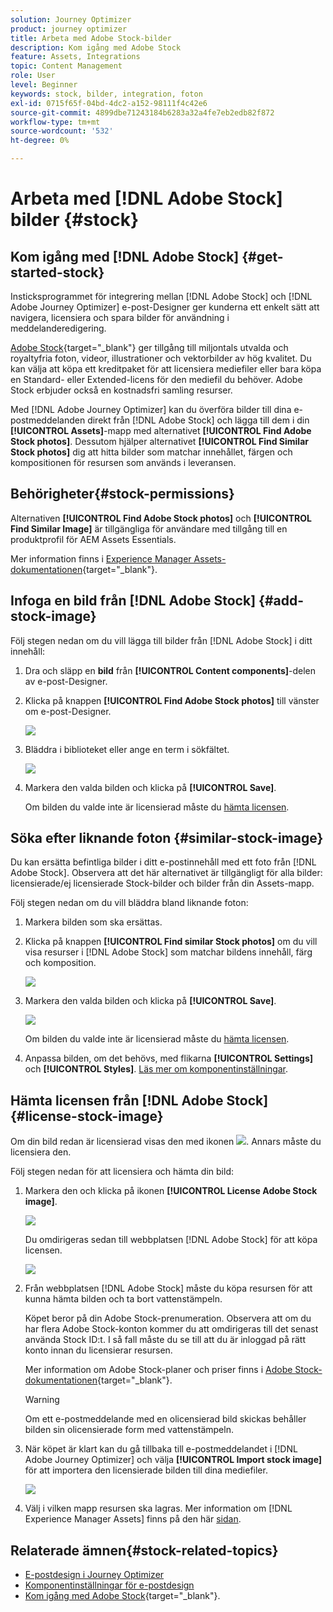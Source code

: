 ```yaml
---
solution: Journey Optimizer
product: journey optimizer
title: Arbeta med Adobe Stock-bilder
description: Kom igång med Adobe Stock
feature: Assets, Integrations
topic: Content Management
role: User
level: Beginner
keywords: stock, bilder, integration, foton
exl-id: 0715f65f-04bd-4dc2-a152-98111f4c42e6
source-git-commit: 4899dbe71243184b6283a32a4fe7eb2edb82f872
workflow-type: tm+mt
source-wordcount: '532'
ht-degree: 0%

---
```


# Arbeta med [!DNL Adobe Stock] bilder {#stock}

## Kom igång med [!DNL Adobe Stock] {#get-started-stock}

Insticksprogrammet för integrering mellan [!DNL Adobe Stock] och [!DNL Adobe Journey Optimizer] e-post-Designer ger kunderna ett enkelt sätt att navigera, licensiera och spara bilder för användning i meddelanderedigering.

[Adobe Stock](https://helpx.adobe.com/stock/get-started.html){target="_blank"} ger tillgång till miljontals utvalda och royaltyfria foton, videor, illustrationer och vektorbilder av hög kvalitet. Du kan välja att köpa ett kreditpaket för att licensiera mediefiler eller bara köpa en Standard- eller Extended-licens för den mediefil du behöver. Adobe Stock erbjuder också en kostnadsfri samling resurser.

Med [!DNL Adobe Journey Optimizer] kan du överföra bilder till dina e-postmeddelanden direkt från [!DNL Adobe Stock] och lägga till dem i din **[!UICONTROL Assets]**-mapp med alternativet **[!UICONTROL Find Adobe Stock photos]**. Dessutom hjälper alternativet **[!UICONTROL Find Similar Stock photos]** dig att hitta bilder som matchar innehållet, färgen och kompositionen för resursen som används i leveransen.

## Behörigheter{#stock-permissions}

Alternativen **[!UICONTROL Find Adobe Stock photos]** och **[!UICONTROL Find Similar Image]** är tillgängliga för användare med tillgång till en produktprofil för AEM Assets Essentials.

Mer information finns i [Experience Manager Assets-dokumentationen](https://experienceleague.adobe.com/docs/experience-manager-assets-essentials/help/get-started-admins/deploy-administer.html#add-users-to-essentials){target="_blank"}.

## Infoga en bild från [!DNL Adobe Stock] {#add-stock-image}

Följ stegen nedan om du vill lägga till bilder från [!DNL Adobe Stock] i ditt innehåll:

1. Dra och släpp en **bild** från **[!UICONTROL Content components]**-delen av e-post-Designer.

1. Klicka på knappen **[!UICONTROL Find Adobe Stock photos]** till vänster om e-post-Designer.

   ![](assets/stock-find-photos.png)

1. Bläddra i biblioteket eller ange en term i sökfältet.

   ![](assets/stock-select-from-lib.png)

1. Markera den valda bilden och klicka på **[!UICONTROL Save]**.

   Om bilden du valde inte är licensierad måste du [hämta licensen](#license-stock-image).

## Söka efter liknande foton {#similar-stock-image}

Du kan ersätta befintliga bilder i ditt e-postinnehåll med ett foto från [!DNL Adobe Stock]. Observera att det här alternativet är tillgängligt för alla bilder: licensierade/ej licensierade Stock-bilder och bilder från din Assets-mapp.

Följ stegen nedan om du vill bläddra bland liknande foton:

1. Markera bilden som ska ersättas.
1. Klicka på knappen **[!UICONTROL Find similar Stock photos]** om du vill visa resurser i [!DNL Adobe Stock] som matchar bildens innehåll, färg och komposition.

   ![](assets/stock-similar.png)

1. Markera den valda bilden och klicka på **[!UICONTROL Save]**.

   ![](assets/stock-similar-results.png)

   Om bilden du valde inte är licensierad måste du [hämta licensen](#license-stock-image).

1. Anpassa bilden, om det behövs, med flikarna **[!UICONTROL Settings]** och **[!UICONTROL Styles]**. [Läs mer om komponentinställningar](../email/content-components.md).

## Hämta licensen från [!DNL Adobe Stock] {#license-stock-image}

Om din bild redan är licensierad visas den med ikonen ![](assets/stock_10.png). Annars måste du licensiera den.

Följ stegen nedan för att licensiera och hämta din bild:

1. Markera den och klicka på ikonen **[!UICONTROL License Adobe Stock image]**.

   ![](assets/stock-license-icon.png)

   Du omdirigeras sedan till webbplatsen [!DNL Adobe Stock] för att köpa licensen.

   ![](assets/stock-license-photo.png)

1. Från webbplatsen [!DNL Adobe Stock] måste du köpa resursen för att kunna hämta bilden och ta bort vattenstämpeln.

   Köpet beror på din Adobe Stock-prenumeration. Observera att om du har flera Adobe Stock-konton kommer du att omdirigeras till det senast använda Stock ID:t. I så fall måste du se till att du är inloggad på rätt konto innan du licensierar resursen.

   Mer information om Adobe Stock-planer och priser finns i [Adobe Stock-dokumentationen](https://stock.adobe.com/plans){target="_blank"}.

   >[!WARNING]
   > Om ett e-postmeddelande med en olicensierad bild skickas behåller bilden sin olicensierade form med vattenstämpeln.

1. När köpet är klart kan du gå tillbaka till e-postmeddelandet i [!DNL Adobe Journey Optimizer] och välja **[!UICONTROL Import stock image]** för att importera den licensierade bilden till dina mediefiler.

   ![](assets/stock_6.png)

1. Välj i vilken mapp resursen ska lagras. Mer information om [!DNL Experience Manager Assets] finns på den här [sidan](assets.md#get-started-assets).

## Relaterade ämnen{#stock-related-topics}

* [E-postdesign i Journey Optimizer](../email/get-started-email-design.md)
* [Komponentinställningar för e-postdesign](../email/content-components.md)
* [Kom igång med Adobe Stock](https://helpx.adobe.com/stock/get-started.html){target="_blank"}.

